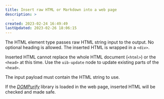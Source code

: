 ```yaml
---
title: Insert raw HTML or Markdown into a web page
description: >
   .
created: 2023-02-24 16:49:49
lastUpdated: 2023-02-26 18:06:15
---
```


The HTML element type passes raw HTML string input to the output. No optional heading is allowed. The inserted HTML is wrapped in a `<div>`.

Inserted HTML cannot replace the whole HTML document (`<html>`) or the `<head>` at this time. Use the `uib-update` node to update existing parts of the `<head>`.

The input payload must contain the HTML string to use.

If the _[DOMPurify](https://github.com/cure53/DOMPurify)_ library is loaded in the web page, inserted HTML will be checked and made safe.

